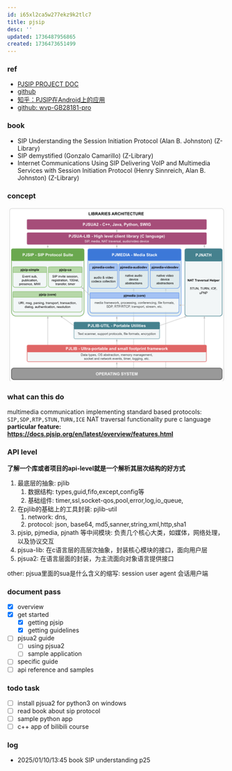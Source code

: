 ```yaml
---
id: i65xl2ca5w277ekz9k2tlc7
title: pjsip
desc: ''
updated: 1736487956865
created: 1736473651499
---
```


### ref
- [PJSIP PROJECT DOC](https://docs.pjsip.org/en/latest/overview/intro.html)
- [github](https://github.com/pjsip/pjproject?tab=readme-ov-file)
- [知乎：PJSIP在Android上的应用](https://zhuanlan.zhihu.com/p/688451265)
- [github: wvp-GB28181-pro](https://github.com/648540858/wvp-GB28181-pro?tab=readme-ov-file)

### book
- SIP Understanding the Session Initiation Protocol (Alan B. Johnston) (Z-Library)
- SIP demystified (Gonzalo Camarillo) (Z-Library)
- Internet Communications Using SIP Delivering VoIP and Multimedia Services with Session Initiation Protocol (Henry Sinnreich, Alan B. Johnston) (Z-Library)


### concept
![alt text](assets/image-20250110_103058-4e2b0ba1.png)

### what can this do
multimedia communication
implementing standard based protocols: `SIP,SDP,RTP,STUN,TURN,ICE`
NAT traversal functionality
pure c language
**particular feature: https://docs.pjsip.org/en/latest/overview/features.html**


### API level
**了解一个库或者项目的api-level就是一个解析其层次结构的好方式**
1. 最底层的抽象: pjlib
   1. 数据结构: types,guid,fifo,except,config等
   2. 基础组件: timer,ssl,socket-qos,pool,error,log,io_queue,
2. 在pjlib的基础上的工具封装: pjlib-util
   1. network: dns,
   2. protocol: json, base64, md5,sanner,string,xml,http,sha1
3. pjsip, pjmedia, pjnath 等中间模块: 负责几个核心大类，如媒体，网络处理，以及协议交互
4. pjsua-lib: 在c语言层的高层次抽象，封装核心模块的接口，面向用户层
5. pjsua2: 在语言层面的封装，为主流面向对象语言提供接口

other: pjsua里面的sua是什么含义的缩写: session user agent 会话用户端

### document pass
- [x] overview
- [x] get started
  - [x] getting pjsip
  - [x] getting guidelines
- [ ] pjsua2 guide
  - [ ] using pjsua2
  - [ ] sample application
- [ ] specific guide
- [ ] api reference and samples

### todo task
- [ ] install pjsua2 for python3 on windows
- [ ] read book about sip protocol
- [ ] sample python app
- [ ] c++ app of bilibili course

### log
- 2025/01/10/13:45 book SIP understanding p25